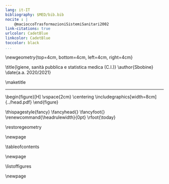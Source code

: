 ```yaml
---
lang: it-IT
bibliography: $MED/bib.bib
nocite : |
    @macioccoTrasformazioniSistemiSanitari2002
link-citations: true
urlcolor: CadetBlue
linkcolor: CadetBlue
toccolor: black
...
```


<!-- Nuova geometria per avere la copertina centrata -->
\newgeometry{top=4cm, bottom=4cm, left=4cm, right=4cm}

\title{Igiene, sanità pubblica e statistica medica (C.I.)}
\author{Sbobine}
\date{a.a. 2020/2021}

\maketitle

* * * *

\begin{figure}[H]
\vspace{2cm}
\centering
\includegraphics[width=8cm]{../head.pdf}
\end{figure}


<!-- Data in cui il pdf è stato compilato-->
\thispagestyle{fancy}
\fancyhead{}
\fancyfoot{}
\renewcommand{\headrulewidth}{0pt}
\rfoot{\today}

\restoregeometry

\newpage

\tableofcontents

\newpage

\listoffigures

\newpage

<!--
- I parziali valgono 12 mesi (data dell'esame + 12 mesi (fine mese)
- Punteggio
	- Risposta esatta: +1.65
	- Sbagliata/non data: -1.35
- Verbalizzazioni
	- A tutti parziali superati
	- Verbalizzazione a fine sessione (prof.ssa Dallolio se esigenze differenti)
-->
